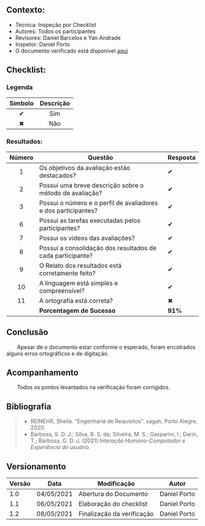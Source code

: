 ## Contexto:	
 - Técnica: Inspeção por Checklist
 - Autores: Todos os participantes
 - Revisores: Daniel Barcelos e Yan Andrade
 - Inspetor: Daniel Porto 
 - O documento verificado está disponível [aqui](../../../design-ava-dese/nivel-3/resultado-prot-alta)

## Checklist:

### Legenda 

|Símbolo|Descrição|
|:-:|:-:|
|✔|Sim|
|✖|Não|

### Resultados:
|Número|Questão|Resposta|
|:-:|--|--|
|1|Os objetivos da avaliação estão destacados?|✔|
|2|Possui uma breve descrição sobre o método de avaliação?|✔|
|3|Possui o número e o perfil de avaliadores e dos participantes?|✔|
|6|Possui as tarefas executadas pelos participantes?|✔|
|7|Possui os vídeos das avaliações?|✔|
|8|Possui a consolidação dos resultados de cada participante?|✔|
|9|O Relato dos resultados está corretamente feito?|✔|
|10|A linguagem está simples e compreensível?|✔|
|11|A ortografia está correta?|✖|
||**Porcentagem de Sucesso**|**91%**|  

## Conclusão
&emsp;&emsp;Apesar de o documento estar conforme o esperado, foram encotrados alguns erros ortográficos e de digitação.

## Acompanhamento
&emsp;&emsp;Todos os pontos levantados na verificação foram corrigidos.

## Bibliografia
> - REINEHR, Sheila. "Engenharia de Requisitos". sagah, Porto Alegre, 2020.
> - Barbosa, S. D. J.; Silva, B. S. da; Silveira, M. S.; Gasparini, I.; Darin, T.; Barbosa, G. D. J. (2021) *Interação Humano-Computador e Experiência do usuário.*

## Versionamento
|Versão|Data|Modificação|Autor|
|--|--|--|--|
|1.0|04/05/2021|Abertura do Documento|Daniel Porto|
|1.1|06/05/2021|Elaboração do checklist|Daniel Porto|
|1.2|08/05/2021|Finalização da verificação|Daniel Porto|